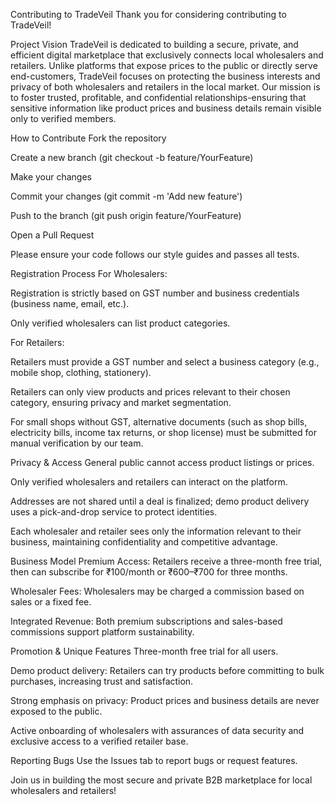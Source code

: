 Contributing to TradeVeil
Thank you for considering contributing to TradeVeil!

Project Vision
TradeVeil is dedicated to building a secure, private, and efficient digital marketplace that exclusively connects local wholesalers and retailers. Unlike platforms that expose prices to the public or directly serve end-customers, TradeVeil focuses on protecting the business interests and privacy of both wholesalers and retailers in the local market. Our mission is to foster trusted, profitable, and confidential relationships-ensuring that sensitive information like product prices and business details remain visible only to verified members.

How to Contribute
Fork the repository

Create a new branch (git checkout -b feature/YourFeature)

Make your changes

Commit your changes (git commit -m 'Add new feature')

Push to the branch (git push origin feature/YourFeature)

Open a Pull Request

Please ensure your code follows our style guides and passes all tests.

Registration Process
For Wholesalers:

Registration is strictly based on GST number and business credentials (business name, email, etc.).

Only verified wholesalers can list product categories.

For Retailers:

Retailers must provide a GST number and select a business category (e.g., mobile shop, clothing, stationery).

Retailers can only view products and prices relevant to their chosen category, ensuring privacy and market segmentation.

For small shops without GST, alternative documents (such as shop bills, electricity bills, income tax returns, or shop license) must be submitted for manual verification by our team.

Privacy & Access
General public cannot access product listings or prices.

Only verified wholesalers and retailers can interact on the platform.

Addresses are not shared until a deal is finalized; demo product delivery uses a pick-and-drop service to protect identities.

Each wholesaler and retailer sees only the information relevant to their business, maintaining confidentiality and competitive advantage.

Business Model
Premium Access: Retailers receive a three-month free trial, then can subscribe for ₹100/month or ₹600–₹700 for three months.

Wholesaler Fees: Wholesalers may be charged a commission based on sales or a fixed fee.

Integrated Revenue: Both premium subscriptions and sales-based commissions support platform sustainability.

Promotion & Unique Features
Three-month free trial for all users.

Demo product delivery: Retailers can try products before committing to bulk purchases, increasing trust and satisfaction.

Strong emphasis on privacy: Product prices and business details are never exposed to the public.

Active onboarding of wholesalers with assurances of data security and exclusive access to a verified retailer base.

Reporting Bugs
Use the Issues tab to report bugs or request features.

Join us in building the most secure and private B2B marketplace for local wholesalers and retailers!
